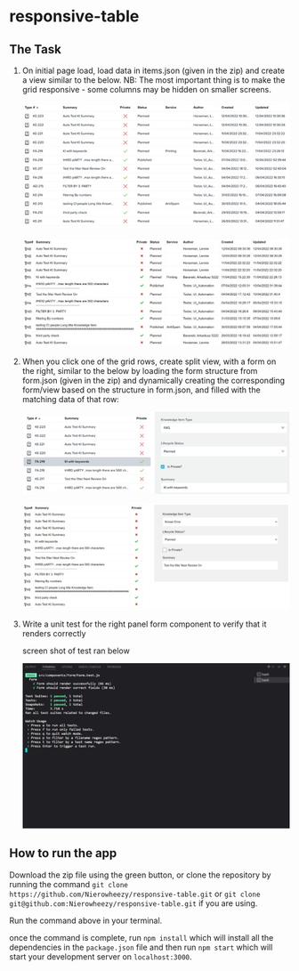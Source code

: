 # responsive-table

## The Task

1. On initial page load, load data in items.json (given in the zip) and create a view similar to the below. NB: The most important thing is to make the grid responsive - some columns may be hidden on smaller screens.

   ![](docs/page1.jpg)

   ![](docs/page1-done.JPG)

2. When you click one of the grid rows, create split view, with a form on the right, similar to the below by loading the form structure from form.json (given in the zip) and dynamically creating the corresponding form/view based on the structure in form.json, and filled with the matching data of that row:

   ![](docs/page2.jpg)

   ![](docs/page2-done.JPG)

3. Write a unit test for the right panel form component to verify that it renders correctly

   screen shot of test ran below

   ![](docs/test.JPG)

## How to run the app

Download the zip file using the green button,
or clone the repository by running the command
`git clone https://github.com/Nierowheezy/responsive-table.git` or
`git clone git@github.com:Nierowheezy/responsive-table.git` if you are using.

Run the command above in your terminal.

once the command is complete,
run `npm install` which will install all the dependencies in the `package.json` file and then run `npm start` which will start your development server on `localhost:3000`.
